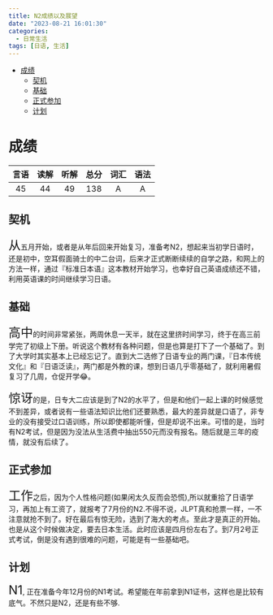 ```yaml
---
title: N2成绩以及展望
date: "2023-08-21 16:01:30"
categories:
  - 日常生活
tags: [日语, 生活] 
---
```


<!-- TOC -->
* [成绩](#成绩)
  * [契机](#契机)
  * [基础](#基础)
  * [正式参加](#正式参加)
  * [计划](#计划)
<!-- TOC -->

# 成绩

| 言语 | 读解 | 听解 | 总分  | 词汇 | 语法 |
|:--:|:--:|:--:|:---:|:--:|:--:|
| 45 | 44 | 49 | 138 | A  | A  |

   
## 契机

<font size='5'>从</font>五月开始，或者是从年后回来开始复习，准备考N2，想起来当初学日语时，还是初中，空耳假面骑士的中二台词，后来才正式断断续续的自学之路，和网上的方法一样，通过『标准日本语』这本教材开始学习，也幸好自己英语成绩还不错，利用英语课的时间继续学习日语。 

## 基础

<font size='5'>高中</font>的时间非常紧张，两周休息一天半，就在这里挤时间学习，终于在高三前学完了初级上下册。听说这个教材有各种问题，但是也算是打下了一个基础了。到了大学时其实基本上已经忘记了。直到大二选修了日语专业的两门课，『日本传统文化』和『日语泛读』，两门都是外教的课，想到日语几乎零基础了，就利用暑假复习了几周，仓促开学😂。  


<font size='5'>惊讶</font>的是，日专大二应该是到了N2的水平了，但是和他们一起上课的时候感觉不到差异，或者说有一些语法知识比他们还要熟悉，最大的差异就是口语了，非专业的没有接受过口语训练，所以即使都能听懂，但是却说不出来。可惜的是，当时有N2考试，但是因为没法从生活费中抽出550元而没有报名。随后就是三年的疫情，就没有后续了。  

## 正式参加

<font size='5'>工作</font>之后，因为个人性格问题(如果闲太久反而会恐慌),所以就重拾了日语学习，再加上有工资了，就报考了7月份的N2.不得不说，JLPT真和抢票一样，一不注意就抢不到了。好在最后有惊无险，选到了海大的考点。至此才是真正的开始。也是从这个时候做决定，要去日本生活。此时应该是四月份左右了。到7月2号正式考试，倒是没有遇到很难的问题，可能是有一些基础吧。  

## 计划

<font size='5'>N1</font>, 正在准备今年12月份的N1考试。希望能在年前拿到N1证书，这样也是比较有底气。不然只是N2，还是有些不够.


